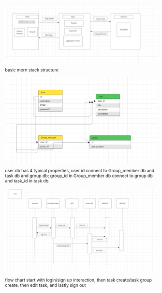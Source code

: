 <img width="1000px" src="./images/high-level.png" alt="HighLevelComponent" />

basic mern stack structure

<img width="1000px" src="./images/er-diagram.png" alt="ER-Diagram" />

user db has 4 typical properties, user id connect to Group_member db and task db and group db; group_id in Group_member db connect to group db and task_id in task db.

<img width="1000px" src="./images/flow.png" alt="Flowchart" />

flow chart start with login/sign up interaction, then task create/task group create, then edit task, and lastly sign out
